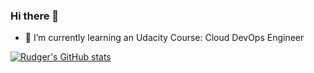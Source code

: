 ### Hi there 👋

- 🌱 I’m currently learning an Udacity Course: Cloud DevOps Engineer



[![Rudger's GitHub stats](https://github-readme-stats.vercel.app/api?username=Rud5G&count_private=true&show_icons=true&include_all_commits=true&hide=contribs)](https://github.com/Rud5G)



<!--
**Rud5G/Rud5G** is a ✨ _special_ ✨ repository because its `README.md` (this file) appears on your GitHub profile.

[![Top Langs](https://github-readme-stats.vercel.app/api/top-langs/?username=Rud5G)](https://github.com/Rud5G)

Here are some ideas to get you started:

- 🔭 I’m currently working on ...
- 🌱 I’m currently learning ...
- 👯 I’m looking to collaborate on ...
- 🤔 I’m looking for help with ...
- 💬 Ask me about ...
- 📫 How to reach me: ...
- 😄 Pronouns: ...
- ⚡ Fun fact: ...
-->
